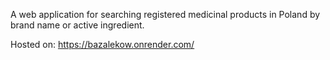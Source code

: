 A web application for searching registered medicinal products in Poland by brand name or active ingredient.

Hosted on: https://bazalekow.onrender.com/